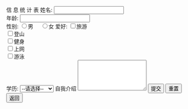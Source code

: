 # <webtable border="1">
  <tbody>
    <tr>
      <th colspan="2">信 息 统 计 表</th>
    </tr>
 <tr>
      <td><label for=username>姓名:</label></td>
      <td><input name=username id=username type=text requierd /><br></td>
    </tr>
    <tr>
      <td><label for=age>年龄:</label></td>
      <td><input name=age id=age type=number min=0 max=100/><br/></td>
    </tr>
    <tr>
      <td><label for=sex>性别:</label></td>
      <td><input name=sex id=sex typer=raido <input type="radio" name="sex" value="1">男  &nbsp; &nbsp;
		<input type="radio" name="sex" value="0">女</td>
    </tr>
    <tr>
      <td><label for=hobby>爱好:</label></td>
      <td><input type="checkbox" name="hobby" value="1">旅游<br/>
	  <input type="checkbox" name="hobby" value="2">登山<br/>
	  <input type="checkbox" name="hobby" value="3">健身<br/>
	  <input type="checkbox" name="hobby" value="4">上网<br/>
	  <input type="checkbox" name="hobby" value="5">游泳<br/></td>
    </tr>
    <tr>
      <td><label for=education>学历:</label></td>
      <td><select name="degree">    <option value="">--请选择--</option>   
	   <option value="1">专科</option> 
		  <option value="2">本科</option>  
			<option value="3">硕士</option>  
			  <option value="4">博士及以上</option>
			  </select></td>
    </tr>
    <tr>
      <td><label for=Introduce>自我介绍</label></td>
      <td><textarea name="comment" rows="5" cols="20"></textarea>
    </tr>
	<tr>
		<td><label for=option>  </label></td>
		<td><input type="submit" value="提交">
		<input type="reset" value="重置">
		<input type="button" value="返回"></td>
	</tr>
  </tbody>
  <colgroup>
    <col>
    <col>
  </colgroup>
</table>
